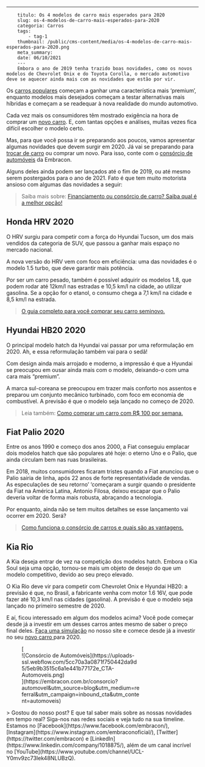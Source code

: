 ---
        titulo: Os 4 modelos de carro mais esperados para 2020
        slug: os-4-modelos-de-carro-mais-esperados-para-2020
        categoria: Carros
        tags:
            - tag-1
        thumbnail: /public/cms-content/media/os-4-modelos-de-carro-mais-esperados-para-2020.png
        meta_summary: 
        date: 06/10/2021
        ---
        Embora o ano de 2019 tenha trazido boas novidades, como os novos modelos de Chevrolet Onix e do Toyota Corolla, o mercado automotivo deve se aquecer ainda mais com as novidades que estão por vir.

Os [carros populares](https://www.embracon.com.br/blog/quais-sao-os-11-carros-2018-mais-baratos-do-brasil) começam a ganhar uma característica mais ‘premium’, enquanto modelos mais desejados começam a testar alternativas mais híbridas e começam a se readequar à nova realidade do mundo automotivo.

Cada vez mais os consumidores têm mostrado exigência na hora de comprar um [novo carro](https://www.embracon.com.br/blog/vantagens-consorcio-automovel). E, com tantas opções e análises, muitas vezes fica difícil escolher o modelo certo.

Mas, para que você possa ir se preparando aos poucos, vamos apresentar algumas novidades que devem surgir em 2020. Já vai se preparando para [trocar de carro](https://www.embracon.com.br/blog/consorcio-de-carros-usados-vale-a-pena) ou comprar um novo. Para isso, conte com o [consórcio de automóveis](https://www.embracon.com.br/consorcio-de-carros) da Embracon.

Alguns deles ainda podem ser lançados até o fim de 2019, ou até mesmo serem postergados para o ano de 2021. Fato é que tem muito motorista ansioso com algumas das novidades a seguir:

> Saiba mais sobre: [Financiamento ou consórcio de carro? Saiba qual é a melhor opção!](https://www.embracon.com.br/blog/financiamento-ou-consorcio-de-carro)

Honda HRV 2020
--------------

O HRV surgiu para competir com a força do Hyundai Tucson, um dos mais vendidos da categoria de SUV, que passou a ganhar mais espaço no mercado nacional.

A nova versão do HRV vem com foco em eficiência: uma das novidades é o modelo 1.5 turbo, que deve garantir mais potência.

Por ser um carro pesado, também é possível adquirir os modelos 1.8, que podem rodar até 12km/l nas estradas e 10,5 km/l na cidade, ao utilizar gasolina. Se a opção for o etanol, o consumo chega a 7,1 km/l na cidade e 8,5 km/l na estrada.

> [O guia completo para você comprar seu carro seminovo.](https://www.embracon.com.br/blog/carro-seminovo-guia-completo-para-comprar)

Hyundai HB20 2020
-----------------

O principal modelo hatch da Hyundai vai passar por uma reformulação em 2020. Ah, e essa reformulação também vai para o sedã!

Com design ainda mais arrojado e moderno, a impressão é que a Hyundai se preocupou em ousar ainda mais com o modelo, deixando-o com uma cara mais “premium”.

A marca sul-coreana se preocupou em trazer mais conforto nos assentos e preparou um conjunto mecânico turbinado, com foco em economia de combustível. A previsão é que o modelo seja lançado no começo de 2020.

> Leia também: [Como comprar um carro com R$ 100 por semana.](https://www.embracon.com.br/blog/como-comprar-um-carro-com-r-100-00-por-semana)

Fiat Palio 2020
---------------

Entre os anos 1990 e começo dos anos 2000, a Fiat conseguiu emplacar dois modelos hatch que são populares até hoje: o eterno Uno e o Palio, que ainda circulam bem nas ruas brasileiras.

Em 2018, muitos consumidores ficaram tristes quando a Fiat anunciou que o Palio sairia de linha, após 22 anos de forte representatividade de vendas. As especulações de seu retorno’ ‘começaram a surgir quando o presidente da Fiat na América Latina, Antonio Filosa, deixou escapar que o Palio deveria voltar de forma mais robusta, abraçando a tecnologia.

Por enquanto, ainda não se tem muitos detalhes se esse lançamento vai ocorrer em 2020. Será?

> [Como funciona o consórcio de carros e quais são as vantagens.](https://www.embracon.com.br/blog/vantagens-consorcio-automovel)‍

Kia Rio
-------

A Kia deseja entrar de vez na competição dos modelos hatch. Embora o Kia Soul seja uma opção, tornou-se mais um objeto de desejo do que um modelo competitivo, devido ao seu preço elevado.

O Kia Rio deve vir para competir com Chevrolet Onix e Hyundai HB20: a previsão é que, no Brasil, a fabricante venha com motor 1.6 16V, que pode fazer até 10,3 km/l nas cidades (gasolina). A previsão é que o modelo seja lançado no primeiro semestre de 2020.

E aí, ficou interessado em algum dos modelos acima? Você pode começar desde já a investir em um desses carros antes mesmo de saber o preço final deles. [Faça uma simulação](https://www.embracon.com.br/consorcio) no nosso site e comece desde já a investir no seu [novo carro ](https://www.embracon.com.br/blog/4-motivos-para-voce-comprar-um-carro-novo)para 2020.

<figure class="w-richtext-figure-type-image w-richtext-align-center" style="max-width:310px">[<div>![Consórcio de Automóveis](https://uploads-ssl.webflow.com/5cc70a3a0871f750442da9d5/5eb9b3515c6a1e441b77172e_CTA-Automoveis.png)</div>](https://embracon.com.br/consorcio?automovel&utm_source=blog&utm_medium=referral&utm_campaign=inbound_cta&utm_content=automoveis)</figure>> Gostou do nosso post? E que tal saber mais sobre as nossas novidades em tempo real? Siga-nos nas redes sociais e veja tudo na sua timeline. Estamos no [Facebook](https://www.facebook.com/embracon/), [Instagram](https://www.instagram.com/embraconoficial/), [Twitter](https://twitter.com/embracon) e [LinkedIn](https://www.linkedin.com/company/1018875/), além de um canal incrível no [YouTube](https://www.youtube.com/channel/UCL-Y0mv9zc73Iek48NLUBzQ).
        